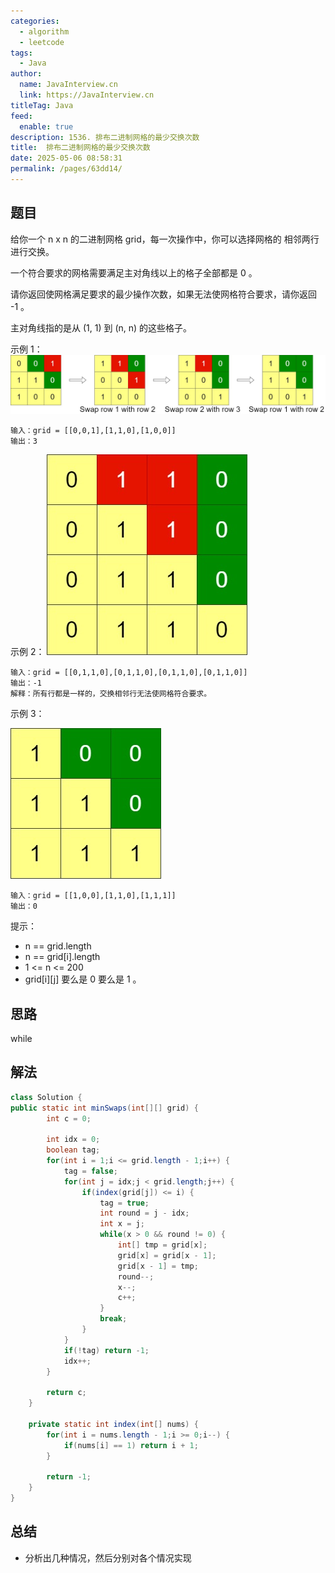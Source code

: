 ```yaml
---
categories: 
  - algorithm
  - leetcode
tags: 
  - Java
author: 
  name: JavaInterview.cn
  link: https://JavaInterview.cn
titleTag: Java
feed: 
  enable: true
description: 1536. 排布二进制网格的最少交换次数
title:  排布二进制网格的最少交换次数
date: 2025-05-06 08:58:31
permalink: /pages/63dd14/
---
```


## 题目
给你一个 n x n 的二进制网格 grid，每一次操作中，你可以选择网格的 相邻两行 进行交换。

一个符合要求的网格需要满足主对角线以上的格子全部都是 0 。

请你返回使网格满足要求的最少操作次数，如果无法使网格符合要求，请你返回 -1 。

主对角线指的是从 (1, 1) 到 (n, n) 的这些格子。



示例 1：
![fw.jpg](../../../media/pictures/leetcode/fw.jpg)


    输入：grid = [[0,0,1],[1,1,0],[1,0,0]]
    输出：3
示例 2：
![e2.jpg](../../../media/pictures/leetcode/e2.jpg)


    输入：grid = [[0,1,1,0],[0,1,1,0],[0,1,1,0],[0,1,1,0]]
    输出：-1
    解释：所有行都是一样的，交换相邻行无法使网格符合要求。
示例 3：

![e3.jpg](../../../media/pictures/leetcode/e3.jpg)

    输入：grid = [[1,0,0],[1,1,0],[1,1,1]]
    输出：0


提示：

* n == grid.length
* n == grid[i].length
* 1 <= n <= 200
* grid[i][j] 要么是 0 要么是 1 。


## 思路

while

## 解法
```java
class Solution {
public static int minSwaps(int[][] grid) {
        int c = 0;

        int idx = 0;
        boolean tag;
        for(int i = 1;i <= grid.length - 1;i++) {
            tag = false;
            for(int j = idx;j < grid.length;j++) {
                if(index(grid[j]) <= i) {
                    tag = true;
                    int round = j - idx;
                    int x = j;
                    while(x > 0 && round != 0) {
                        int[] tmp = grid[x];
                        grid[x] = grid[x - 1];
                        grid[x - 1] = tmp;
                        round--;
                        x--;
                        c++;
                    }
                    break;
                }
            }
            if(!tag) return -1;
            idx++;
        }

        return c;
    }

    private static int index(int[] nums) {
        for(int i = nums.length - 1;i >= 0;i--) {
            if(nums[i] == 1) return i + 1;
        }

        return -1;
    }
}

```

## 总结

- 分析出几种情况，然后分别对各个情况实现 
